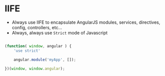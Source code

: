 # IIFE

* Always use IIFE to encapsulate AngularJS modules, services, directives, config, controllers, etc...
* Always, always use `Strict` mode of Javascript
```javascript

(function( window, angular ) {
    'use strict'

    angular.module('myApp', []);

})(window, window.angular);

```
